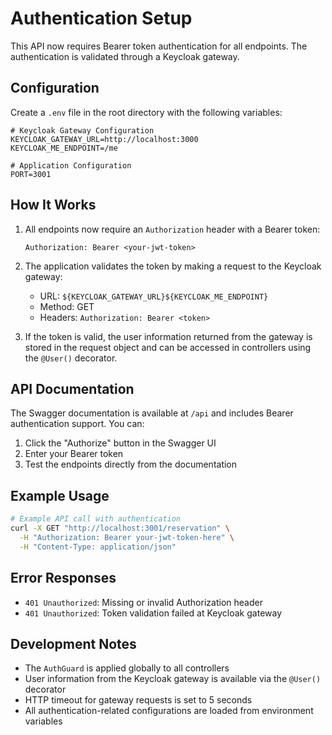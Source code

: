 # Authentication Setup

This API now requires Bearer token authentication for all endpoints. The authentication is validated through a Keycloak gateway.

## Configuration

Create a `.env` file in the root directory with the following variables:

```env
# Keycloak Gateway Configuration
KEYCLOAK_GATEWAY_URL=http://localhost:3000
KEYCLOAK_ME_ENDPOINT=/me

# Application Configuration
PORT=3001
```

## How It Works

1. All endpoints now require an `Authorization` header with a Bearer token:

   ```
   Authorization: Bearer <your-jwt-token>
   ```

2. The application validates the token by making a request to the Keycloak gateway:
   - URL: `${KEYCLOAK_GATEWAY_URL}${KEYCLOAK_ME_ENDPOINT}`
   - Method: GET
   - Headers: `Authorization: Bearer <token>`

3. If the token is valid, the user information returned from the gateway is stored in the request object and can be accessed in controllers using the `@User()` decorator.

## API Documentation

The Swagger documentation is available at `/api` and includes Bearer authentication support. You can:

1. Click the "Authorize" button in the Swagger UI
2. Enter your Bearer token
3. Test the endpoints directly from the documentation

## Example Usage

```bash
# Example API call with authentication
curl -X GET "http://localhost:3001/reservation" \
  -H "Authorization: Bearer your-jwt-token-here" \
  -H "Content-Type: application/json"
```

## Error Responses

- `401 Unauthorized`: Missing or invalid Authorization header
- `401 Unauthorized`: Token validation failed at Keycloak gateway

## Development Notes

- The `AuthGuard` is applied globally to all controllers
- User information from the Keycloak gateway is available via the `@User()` decorator
- HTTP timeout for gateway requests is set to 5 seconds
- All authentication-related configurations are loaded from environment variables
